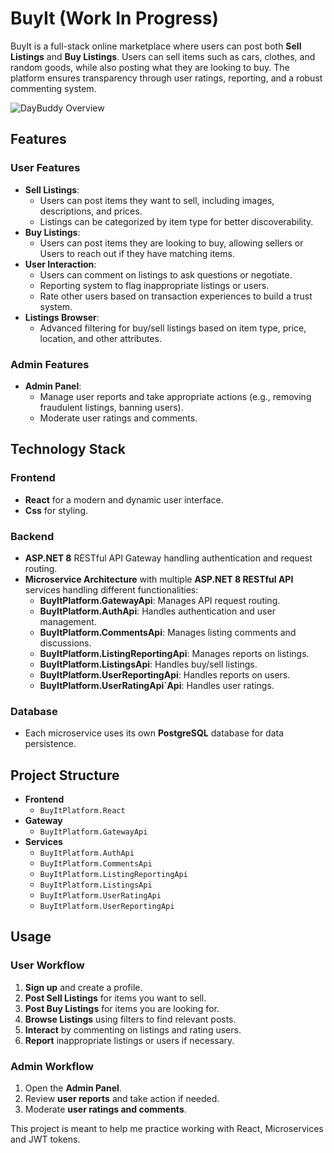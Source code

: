 # BuyIt (Work In Progress)

BuyIt is a full-stack online marketplace where users can post both **Sell Listings** and **Buy Listings**. Users can sell items such as cars, clothes, and random goods, while also posting what they are looking to buy. The platform ensures transparency through user ratings, reporting, and a robust commenting system.

![DayBuddy Overview](gitOverview.gif)

## Features

### User Features
- **Sell Listings**:
  - Users can post items they want to sell, including images, descriptions, and prices.
  - Listings can be categorized by item type for better discoverability.
- **Buy Listings**:
  - Users can post items they are looking to buy, allowing sellers or Users to reach out if they have matching items.
- **User Interaction**:
  - Users can comment on listings to ask questions or negotiate.
  - Reporting system to flag inappropriate listings or users.
  - Rate other users based on transaction experiences to build a trust system.
- **Listings Browser**:
  - Advanced filtering for buy/sell listings based on item type, price, location, and other attributes.
  
### Admin Features
- **Admin Panel**:
  - Manage user reports and take appropriate actions (e.g., removing fraudulent listings, banning users).
  - Moderate user ratings and comments.

## Technology Stack

### Frontend
- **React** for a modern and dynamic user interface.
- **Css** for styling.

### Backend
- **ASP.NET 8** RESTful API Gateway handling authentication and request routing.
- **Microservice Architecture** with multiple **ASP.NET 8 RESTful API** services handling different functionalities:
  - **BuyItPlatform.GatewayApi**: Manages API request routing.
  - **BuyItPlatform.AuthApi**: Handles authentication and user management.
  - **BuyItPlatform.CommentsApi**: Manages listing comments and discussions.
  - **BuyItPlatform.ListingReportingApi**: Manages reports on listings.
  - **BuyItPlatform.ListingsApi**: Handles buy/sell listings.
  - **BuyItPlatform.UserReportingApi**: Handles reports on users.
  - **BuyItPlatform.UserRatingApi`Api**: Handles user ratings.

### Database
- Each microservice uses its own **PostgreSQL** database for data persistence.

## Project Structure

- **Frontend**
  - `BuyItPlatform.React`
- **Gateway**
  - `BuyItPlatform.GatewayApi`
- **Services**
  - `BuyItPlatform.AuthApi`
  - `BuyItPlatform.CommentsApi`
  - `BuyItPlatform.ListingReportingApi`
  - `BuyItPlatform.ListingsApi`
  - `BuyItPlatform.UserRatingApi`
  - `BuyItPlatform.UserReportingApi`

## Usage

### User Workflow
1. **Sign up** and create a profile.
2. **Post Sell Listings** for items you want to sell.
3. **Post Buy Listings** for items you are looking for.
4. **Browse Listings** using filters to find relevant posts.
5. **Interact** by commenting on listings and rating users.
6. **Report** inappropriate listings or users if necessary.

### Admin Workflow
1. Open the **Admin Panel**.
2. Review **user reports** and take action if needed.
3. Moderate **user ratings and comments**.


This project is meant to help me practice working with React, Microservices and JWT tokens.
